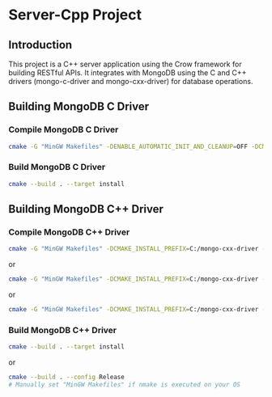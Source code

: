 # Server-Cpp Project

## Introduction

This project is a C++ server application using the Crow framework for building RESTful APIs. It integrates with MongoDB using the C and C++ drivers (mongo-c-driver and mongo-cxx-driver) for database operations.

## Building MongoDB C Driver

### Compile MongoDB C Driver


```bash
cmake -G "MinGW Makefiles" -DENABLE_AUTOMATIC_INIT_AND_CLEANUP=OFF -DCMAKE_INSTALL_PREFIX=path/to/install/dir ..

```

### Build MongoDB C Driver

```bash
cmake --build . --target install
```

## Building MongoDB C++ Driver

### Compile MongoDB C++ Driver

```bash
cmake -G "MinGW Makefiles" -DCMAKE_INSTALL_PREFIX=C:/mongo-cxx-driver -DLIBBSON_DIR=C:/mongo-c-driver/cmake-build/src/libbson -DLIBMONGOC_DIR=C:/mongo-c-driver/cmake-build/src/libmongoc ..
```
or
```bash
cmake -G "MinGW Makefiles" -DCMAKE_INSTALL_PREFIX=C:/mongo-cxx-driver -DLIBBSON_DIR=C:/mongo-c-driver/cmake-build/src/libbson -DLIBMONGOC_DIR=C:/mongo-c-driver/cmake-build/src/libmongoc -DCMAKE_MAKE_PROGRAM=C:/msys64/mingw64/bin/mingw32-make ..
```
or
```bash
cmake -G "MinGW Makefiles" -DCMAKE_INSTALL_PREFIX=C:/mongo-cxx-driver -DLIBBSON_DIR=C:/mongo-c-driver/cmake-build/src/libbson -DLIBMONGOC_DIR=C:/mongo-c-driver/cmake-build/src/libmongoc -DCMAKE_MAKE_PROGRAM=C:/msys64/mingw64/bin/mingw32-make -DCMAKE_PREFIX_PATH=C:/mongo-c-driver -DBUILD_VERSION=1.25.0 ..
```

### Build MongoDB C++ Driver

```bash
cmake --build . --target install
```
or
```bash
cmake --build . --config Release
# Manually set "MinGW Makefiles" if nmake is executed on your OS
```
